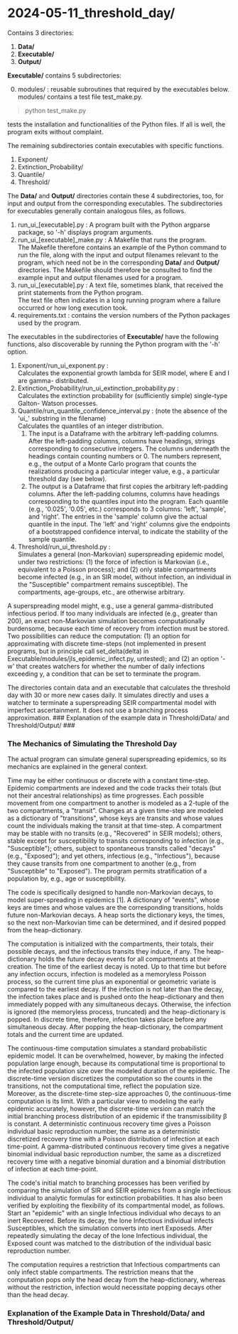 # 2024-05-11_threshold_day/

Contains 3 directories:
1. **Data/**
2. **Executable/**
3. **Output/**

**Executable/** contains 5 subdirectories:

0. modules/ : reusable subroutines that required by the executables below.
modules/ contains a test file test_make.py.
> python test_make.py

tests the installation and functionalities of the Python files. If all is well, the program exits without complaint.

The remaining subdirectories contain executables with specific functions. 

1. Exponent/
2. Extinction_Probability/
3. Quantile/
4. Threshold/

The **Data/** and **Output/** directories contain these 4 subdirectories, too, for input and output from the corresponding executables. The subdirectories for executables generally contain analogous files, as follows. 

1. run_ui_[executable].py : A program built with the Python argparse package, so '-h' displays program arguments. 
2. run_ui_[executable]_make.py : A Makefile that runs the program.
<br>The Makefile therefore contains an example of the Python command to run the file, along with the input and output filenames relevant to the program, which need not be in the corresponding **Data/** and **Output/** directories. The Makefile should therefore be consulted to find the example input and output filenames used for a program.
4. run_ui_[executable].py : A text file, sometimes blank, that received the print statements from the Python program.
<br>The text file often indicates in a long running program where a failure occurred or how long execution took.
5. requirements.txt : contains the version numbers of the Python packages used by the program.

The executables in the subdirectories of **Executable/** have the following functions, also discoverable by running the Python program with the '-h' option.

1. Exponent/run_ui_exponent.py :
<br> Calculates the exponential growth lambda for SEIR model, where E and I are gamma-
distributed.
2. Extinction_Probability/run_ui_extinction_probability.py :
<br> Calculates the extinction probability for (sufficiently simple) single-type Galton-
Watson processes.
3. Quantile/run_quantile_confidence_interval.py : (note the absence of the 'ui_' substring in the filename)
<br> Calculates the quantiles of an integer distribution.
   1. The input is a Dataframe with the arbitrary left-padding columns. After the left-padding columns, columns have headings, strings corresponding to consecutive integers. The columns underneath the headings contain counting numbers or 0. The numbers represent, e.g., the output of a Monte Carlo program that counts the realizations producing a particular integer value, e.g., a particular threshold day (see below).
   2. The output is a Dataframe that first copies the arbitrary left-padding columns. After the left-padding columns, columns have headings corresponding to the quantiles input into the program. Each quantile (e.g., '0.025', '0.05', etc.) corresponds to 3 columns: 'left', 'sample', and 'right'.  The entries in the 'sample' column give the actual quantile in the input. The 'left' and 'right' columns give the endpoints of a bootstrapped confidence interval, to indicate the stability of the sample quantile. 
4. Threshold/run_ui_threshold.py : 
<br> Simulates a general (non-Markovian) superspreading epidemic model, under two restrictions: (1) the force of infection is Markovian (i.e., equivalent to a Poisson process); and (2) only stable compartments become infected (e.g., in an SIR model, without infection, an individual in the "Susceptible" compartment remains susceptible). The compartments, age-groups, etc., are otherwise arbitrary.

A superspreading model might, e.g., use a general gamma-distributed infectious period. If too many individuals are infected (e.g., greater than 200), an exact non-Markovian simulation becomes computationally burdensome, because each time of recovery from infection must be stored. Two possibilities can reduce the computation: (1) an option for approximating with discrete time-steps (not implemented in present programs, but in principle call set_delta(delta) in Executable/modules/jls_epidemic_infect.py, untested); and (2) an option '-w' that creates watchers for whether the number of daily infections exceeding y, a condition that can be set to terminate the program.

The directories contain data and an executable that calculates the threshold day with 30 or more new cases daily. It simulates directly and uses a watcher to terminate a superspreading SEIR compartmental model with imperfect ascertainment. It does not use a branching process approximation. ### Explanation of the example data in Threshold/Data/ and Threshold/Output/ ### 

### The Mechanics of Simulating the Threshold Day ###

The actual program can simulate general superspreading epidemics, so its mechanics are explained in the general context.

Time may be either continuous or discrete with a constant time-step. Epidemic compartments are indexed and the code tracks their totals (but not their ancestral relationships) as time progresses. Each possible movement from one compartment to another is modeled as a 2-tuple of the two compartments, a "transit". Changes at a given time-step are modeled as a dictionary of "transitions", whose keys are transits and whose values count the individuals making the transit at that time-step. A compartment may be stable with no transits (e.g., "Recovered" in SEIR models); others, stable except for susceptibility to transits corresponding to infection (e.g., "Susceptible"); others, subject to spontaneous transits called "decays" (e.g., "Exposed"); and yet others, infectious (e.g., "Infectious"), because they cause transits from one compartment to another (e.g., from "Susceptible" to "Exposed"). The program permits stratification of a population by, e.g., age or susceptibility.

The code is specifically designed to handle non-Markovian decays, to model super-spreading in epidemics [1]. A dictionary of "events", whose keys are times and whose values are the corresponding transitions, holds future non-Markovian decays. A heap sorts the dictionary keys, the times, so the next non-Markovian time can be determined, and if desired popped from the heap-dictionary. 

The computation is initialized with the compartments, their totals, their possible decays, and the infectious transits they induce, if any. The heap-dictionary holds the future decay events for all compartments at their creation. The time of the earliest decay is noted. Up to that time but before any infection occurs, infection is modeled as a memoryless Poisson process, so the current time plus an exponential or geometric variate is compared to the earliest decay. If the infection is not later than the decay, the infection takes place and is pushed onto the heap-dictionary and then immediately popped with any simultaneous decays. Otherwise, the infection is ignored (the memoryless process, truncated) and the heap-dictionary is popped. In discrete time, therefore, infection takes place before any simultaneous decay. After popping the heap-dictionary, the compartment totals and the current time are updated. 

The continuous-time computation simulates a standard probabilistic epidemic model. It can be overwhelmed, however, by making the infected population large enough, because its computational time is proportional to the infected population size over the modeled duration of the epidemic. The discrete-time version discretizes the computation so the counts in the transitions, not the computational time, reflect the population size. Moreover, as the discrete-time step-size approaches 0, the continuous-time computation is its limit. With a particular view to modeling the early epidemic accurately, however, the discrete-time version can match the initial branching process distribution of an epidemic if the transmissibility &beta; is constant. A deterministic continuous recovery time gives a Poisson individual basic reproduction number, the same as a deterministic discretized recovery time with a Poisson distribution of infection at each time-point. A gamma-distributed continuous recovery time gives a negative binomial individual basic reproduction number, the same as a discretized recovery time with a negative binomial duration and a binomial distribution of infection at each time-point.

The code's initial match to branching processes has been verified by comparing the simulation of SIR and SEIR epidemics from a single infectious individual to analytic formulas for extinction probabilities. It has also been verified by exploiting the flexibility of its compartmental model, as follows. Start an "epidemic" with an single Infectious individual who decays to an inert Recovered. Before its decay, the lone Infectious individual infects Susceptibles, which the simulation converts into inert Exposeds. After repeatedly simulating the decay of the lone Infectious individual, the Exposed count was matched to the distribution of the individual basic reproduction number.

The computation requires a restriction that Infectious compartments can only infect stable compartments. The restriction means that the computation pops only the head decay from the heap-dictionary, whereas without the restriction, infection would necessitate popping decays other than the head decay.

### Explanation of the Example Data in Threshold/Data/ and Threshold/Output/ ###


